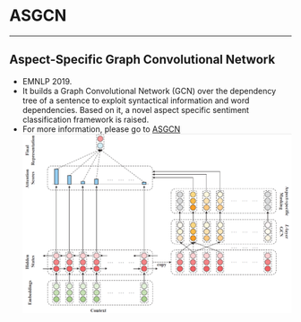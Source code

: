 # ASGCN

---

## Aspect-Specific Graph Convolutional Network

* EMNLP 2019.
* It builds a Graph Convolutional Network (GCN) over the dependency tree of a sentence to exploit syntactical information and word dependencies. Based on it, a novel aspect specific sentiment classification framework is raised.
* For more information, please go to [ASGCN](https://github.com/GeneZC/ASGCN)
![An overview of the proposed model](./img/model.png)